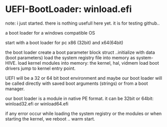 # UEFI-BootLoader: winload.efi

note: i just started. there is nothing usefull here yet. it is for testing github..


a boot loader for a windows compatible OS

start with a boot loader for pc x86 (32bit) and x64(64bit)

the boot loader create a boot parameter block struct ..initialize with data (boot parameters)
load the system registry file into memory as system-HIVE.
load kernel modules into memory: the kernel, hal, vidmem
load boot drivers
jump to kernel entry point.

UEFI will be a 32 or 64 bit boot environment and maybe  our boot loader will be called directly with saved boot arguments (strings) or
from a boot manager.

our boot loader is a module in native PE format. it can be 32bit or 64bit: winload32.efi or winload64.efi

if any error occur while loading the system registry or the modules or when starting the kernel, we reboot .. warm start.
